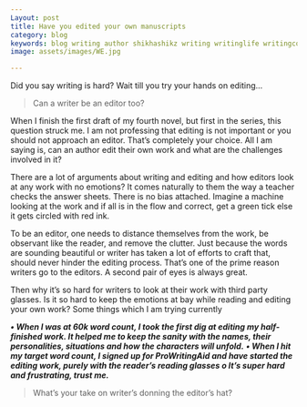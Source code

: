 ```yaml
---
Layout: post
title: Have you edited your own manuscripts
category: blog
keywords: blog writing author shikhashikz writing writinglife writingcommunity dailyblogpost dailyblogpostchallenge editing
image: assets/images/WE.jpg

---
```


Did you say writing is hard? Wait till you try your hands on editing…

>Can a writer be an editor too?
>

When I finish the first draft of my fourth novel, but first in the series, this question struck me. I am not professing that editing is not important or you should not approach an editor. That’s completely your choice. All I am saying is, can an author edit their own work and what are the challenges involved in it?

There are a lot of arguments about writing and editing and how editors look at any work with no emotions? It comes naturally to them the way a teacher checks the answer sheets. There is no bias attached. Imagine a machine looking at the work and if all is in the flow and correct, get a green tick else it gets circled with red ink.

To be an editor, one needs to distance themselves from the work, be observant like the reader, and remove the clutter. Just because the words are sounding beautiful or writer has taken a lot of efforts to craft that, should never hinder the editing process. That’s one of the prime reason writers go to the editors. A second pair of eyes is always great. 

Then why it’s so hard for writers to look at their work with third party glasses. Is it so hard to keep the emotions at bay while reading and editing your own work? Some things which I am trying currently

***•	When I was at 60k word count, I took the first dig at editing my half-finished work. It helped me to keep the sanity with the names, their personalities, situations and how the characters will unfold.***
***•	When I hit my target word count, I signed up for ProWritingAid and have started the editing work, purely with the reader’s reading glasses
o	It’s super hard and frustrating, trust me.***

>What’s your take on writer’s donning the editor’s hat?
>


